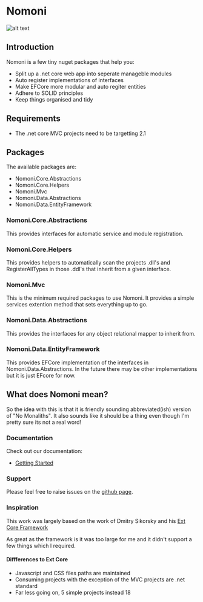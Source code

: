 # Nomoni

![alt text](https://treefish.visualstudio.com/Nomoni/_apis/build/status/Nomoni%20CI%20Build "build status")

## Introduction

Nomoni is a few tiny nuget packages that help you:  

- Split up a .net core web app into seperate manageble modules
- Auto register implementations of interfaces
- Make EFCore more modular and auto regiter entities
- Adhere to SOLID principles
- Keep things organised and tidy

## Requirements

- The .net core MVC projects need to be targetting 2.1

## Packages

The available packages are:

- Nomoni.Core.Abstractions
- Nomoni.Core.Helpers
- Nomoni.Mvc
- Nomoni.Data.Abstractions
- Nomoni.Data.EntityFramework

### Nomoni.Core.Abstractions

This provides interfaces for automatic service and module registration.

### Nomoni.Core.Helpers

This provides helpers to automatically scan the projects .dll's and RegisterAllTypes in those .ddl's that inherit from a given interface.

### Nomoni.Mvc

This is the minimum required packages to use Nomoni. It provides a simple services extention method that sets everything up to go.

### Nomoni.Data.Abstractions

This provides the interfaces for any object relational mapper to inherit from.

### Nomoni.Data.EntityFramework

This provides EFCore implementation of the interfaces in Nomoni.Data.Abstractions. In the future there may be other implementations but it is just EFcore for now.

## What does Nomoni mean?

So the idea with this is that it is friendly sounding abbreviated(ish) version of "No Monaliths". It also sounds like it should be a thing even though I'm pretty sure its not a real word!

### Documentation

Check out our documentation:

- [Getting Started](https://treefish.uk/nomoni/docs/getting-started)

### Support

Please feel free to raise issues on the [github page](https://github.com/treefishuk/nomoni/issues).

### Inspiration

This work was largely based on the work of Dmitry Sikorsky and his [Ext Core Framework](https://github.com/ExtCore/ExtCore/)

As great as the framework is it was too large for me and it didn't support a few things which I required.

#### Diffferences to Ext Core

- Javascript and CSS files paths are maintained 
- Consuming projects with the exception of the MVC projects are .net standard
- Far less going on, 5 simple projects instead 18

